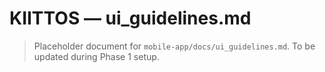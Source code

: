 # KIITTOS — ui_guidelines.md
> Placeholder document for `mobile-app/docs/ui_guidelines.md`.
> To be updated during Phase 1 setup.
